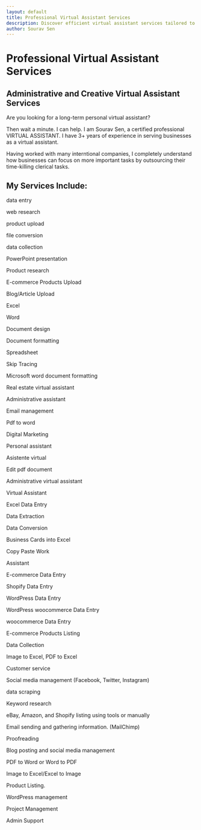 ```yaml
---
layout: default
title: Professional Virtual Assistant Services
description: Discover efficient virtual assistant services tailored to your needs. From data entry and web research to social media management and administrative support, entrust your tasks to a reliable virtual assistant. Maximize productivity with personalized assistance. Get started today!
author: Sourav Sen
---
```


<h1>Professional Virtual Assistant Services</h1>
<h2 class="sub-title">Administrative and Creative Virtual Assistant Services</h2>

<p>Are you looking for a long-term personal  virtual assistant?</p>

<p>Then wait a minute. I can help. I am Sourav Sen, a certified professional VIRTUAL ASSISTANT. I have 3+ years of experience in serving businesses as a virtual assistant.</p>

Having worked with many interntional companies, I completely understand how businesses can focus on more important tasks by outsourcing their time-killing clerical tasks.

<h2>My Services Include:</h2>

<p>data entry</p>
<p>web research</p>
<p>product upload</p>
<p>file conversion</p>
<p>data collection</p>
<p>PowerPoint presentation</p>
<p>Product research</p>
<p>E-commerce Products Upload</p>
<p>Blog/Article Upload</p>
<p>Excel</p>
<p>Word</p>
<p>Document design</p>
<p>Document formatting</p>
<p>Spreadsheet</p>
<p>Skip Tracing</p>
<p>Microsoft word document formatting</p>
<p>Real estate virtual assistant</p>
<p>Administrative assistant</p>
<p>Email management</p>
<p>Pdf to word</p>
<p>Digital Marketing</p>
<p>Personal assistant</p>
<p>Asistente virtual</p>
<p>Edit pdf document</p>
<p>Administrative virtual assistant</p>
<p>Virtual Assistant</p>
<p>Excel Data Entry</p>
<p>Data Extraction</p>
<p>Data Conversion</p>
<p>Business Cards into Excel</p>
<p>Copy Paste Work</p>
<p>Assistant</p>
<p>E-commerce Data Entry</p>
<p>Shopify Data Entry</p>
<p>WordPress Data Entry</p>
<p>WordPress woocommerce Data Entry</p>
<p>woocommerce Data Entry</p>
<p>E-commerce Products Listing</p>
<p>Data Collection</p>
<p>Image to Excel, PDF to Excel</p>
<p>Customer service</p>
<p>Social media management (Facebook, Twitter, Instagram)</p>
<p>data scraping</p>
<p>Keyword research</p>
<p>eBay, Amazon, and Shopify listing using tools or manually</p>
<p>Email sending and gathering information. (MailChimp)</p>
<p>Proofreading</p>
<p>Blog posting and social media management</p>
<p>PDF to Word or Word to PDF</p>
<p>Image to Excel/Excel to Image</p>
<p>Product Listing.</p>
<p>WordPress management</p>
<p>Project Management</p>
<p>Admin Support</p>
